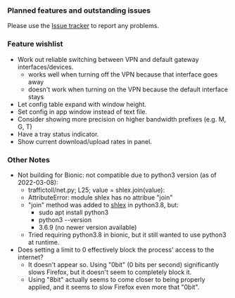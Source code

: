 ### Planned features and outstanding issues
Please use the [Issue tracker](https://github.com/wasta-linux/traffic-cop/issues) to report any problems.

### Feature wishlist
- Work out reliable switching between VPN and default gateway interfaces/devices.
  - works well when turning off the VPN because that interface goes away
  - doesn't work when turning on the VPN because the default interface stays
- Let config table expand with window height.
- Set config in app window instead of text file.
- Consider showing more precision on higher bandwidth prefixes (e.g. M, G, T)
- Have a tray status indicator.
- Show current download/upload rates in panel.

### Other Notes
- Not building for Bionic: not compatible due to python3 version (as of 2022-03-08):
  - traffictoll/net.py; L25; value = shlex.join(value):
  - AttributeError: module shlex has no attribue "join"
  - "join" method was added to [shlex](https://docs.python.org/3/library/shlex.html#shlex.join) in python3.8, but:
    - sudo apt install python3
    - python3 --version
    - 3.6.9 (no newer version available)
  - Tried requiring python3.8 in bionic, but it still wanted to use python3 at runtime.
- Does setting a limit to 0 effectively block the process' access to the internet?
  - It doesn't appear so. Using "0bit" (0 bits per second) significantly slows
    Firefox, but it doesn't seem to completely block it.
  - Using "8bit" actually seems to come closer to being properly applied, and it seems to slow Firefox
    even more that "0bit".
